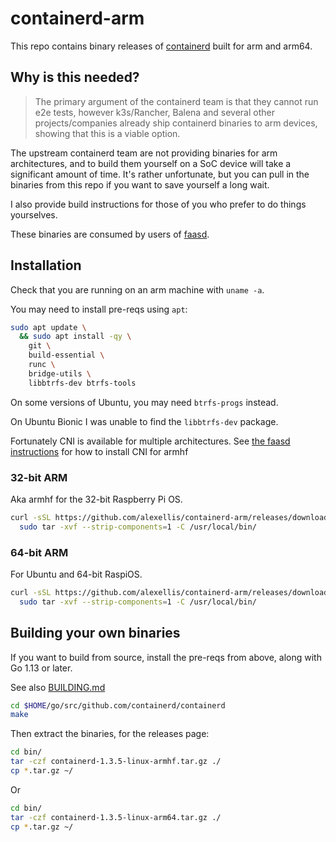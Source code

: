 # containerd-arm

This repo contains binary releases of [containerd](https://github.com/containerd/containerd) built for arm and arm64.

## Why is this needed?

> The primary argument of the containerd team is that they cannot run e2e tests, however k3s/Rancher, Balena and several other projects/companies already ship containerd binaries to arm devices, showing that this is a viable option.

The upstream containerd team are not providing binaries for arm architectures, and to build them yourself on a SoC device will take a significant amount of time. It's rather unfortunate, but you can pull in the binaries from this repo if you want to save yourself a long wait.

I also provide build instructions for those of you who prefer to do things yourselves.

These binaries are consumed by users of [faasd](https://github.com/openfaas/faasd/).

## Installation

Check that you are running on an arm machine with `uname -a`.

You may need to install pre-reqs using `apt`:

```bash
sudo apt update \
  && sudo apt install -qy \
    git \
    build-essential \
    runc \
    bridge-utils \
    libbtrfs-dev btrfs-tools
```

On some versions of Ubuntu, you may need `btrfs-progs` instead.

On Ubuntu Bionic I was unable to find the `libbtrfs-dev` package.

Fortunately CNI is available for multiple architectures. See [the faasd instructions](https://github.com/openfaas/faasd/blob/master/docs/DEV.md) for how to install CNI for armhf

### 32-bit ARM

Aka armhf for the 32-bit Raspberry Pi OS.

```bash
curl -sSL https://github.com/alexellis/containerd-arm/releases/download/v1.3.5/containerd-1.3.5-linux-armhf.tar.gz | \
  sudo tar -xvf --strip-components=1 -C /usr/local/bin/
```

### 64-bit ARM

For Ubuntu and 64-bit RaspiOS.

```bash
curl -sSL https://github.com/alexellis/containerd-arm/releases/download/v1.3.5/containerd-1.3.5-linux-arm64.tar.gz | \
  sudo tar -xvf --strip-components=1 -C /usr/local/bin/
```

## Building your own binaries

If you want to build from source, install the pre-reqs from above, along with Go 1.13 or later.

See also [BUILDING.md](https://github.com/containerd/containerd/blob/master/BUILDING.md#build-containerd)

```bash
cd $HOME/go/src/github.com/containerd/containerd
make
```

Then extract the binaries, for the releases page:

```bash
cd bin/
tar -czf containerd-1.3.5-linux-armhf.tar.gz ./
cp *.tar.gz ~/
```

Or

```bash
cd bin/
tar -czf containerd-1.3.5-linux-arm64.tar.gz ./
cp *.tar.gz ~/
```
